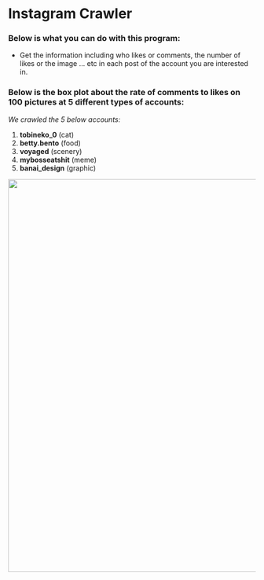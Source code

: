 # Instagram Crawler

### Below is what you can do with this program:
+ Get the information including who likes or comments, the number of likes or the image ... etc in each post of the account you are interested in.

### Below is the box plot about the rate of comments to likes on 100 pictures at 5 different types of accounts:
*We crawled the 5 below accounts:*
1. **tobineko_0** (cat)
2. **betty.bento**  (food)
3. **voyaged**  (scenery)
4. **mybosseatshit** (meme)
5.  **banai_design** (graphic)
<!-- ![box plot](https://github.com/gino79445/igcrawler/blob/master/box_plot.png?raw=true) -->
<img src="https://github.com/gino79445/igcrawler/blob/master/box_plot.png?raw=true" style="width:800px" />
